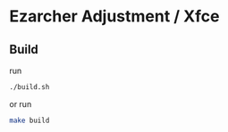 
# Ezarcher Adjustment / Xfce


## Build

run

``` sh
./build.sh
```

or run

``` sh
make build
```

